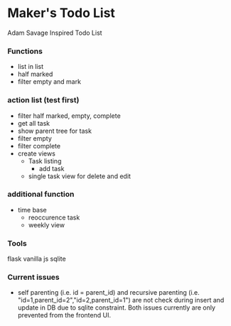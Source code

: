 # Maker's Todo List
Adam Savage Inspired Todo List


### Functions
- list in list
- half marked
- filter empty and mark


### action list (test first)
- filter half marked, empty, complete
- get all task
- show parent tree for task
- filter empty
- filter complete
- create views
    - Task listing
        - add task
    - single task view for delete and edit

### additional function
- time base
    - reoccurence task
    - weekly view



### Tools
flask
vanilla js
sqlite


### Current issues
- self parenting (i.e. id = parent_id) and recursive parenting (i.e. "id=1,parent_id=2","id=2,parent_id=1") are not check during insert and update in DB due to sqlite constraint. Both issues currently are only prevented from the frontend UI.